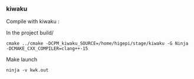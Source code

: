 ### kiwaku

Compile with kiwaku :

In the project build/
```
cmake ../cmake -DCPM_kiwaku_SOURCE=/home/higepi/stage/kiwaku -G Ninja -DCMAKE_CXX_COMPILER=clang++-15
```

Make launch
``` 
ninja -v kwk.out
```